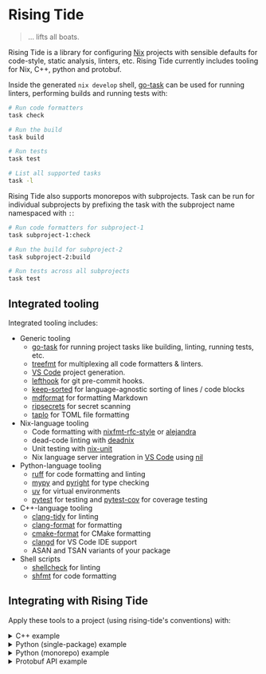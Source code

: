 # Rising Tide

> … lifts all boats.

Rising Tide is a library for configuring [Nix] projects with sensible defaults for code-style, static analysis, linters, etc. Rising Tide currently includes tooling for Nix, C++, python and protobuf.

Inside the generated `nix develop` shell, [go-task] can be used for running linters, performing builds and running tests with:

```bash
# Run code formatters
task check

# Run the build
task build

# Run tests
task test

# List all supported tasks
task -l
```

Rising Tide also supports monorepos with subprojects. Task can be run for individual subprojects by prefixing the task with the subproject name namespaced with `:`:

```bash
# Run code formatters for subproject-1
task subproject-1:check

# Run the build for subproject-2
task subproject-2:build

# Run tests across all subprojects
task test
```

## Integrated tooling

Integrated tooling includes:

- Generic tooling
  - [go-task] for running project tasks like building, linting, running tests, etc.
  - [treefmt] for multiplexing all code formatters & linters.
  - [VS Code][vscode] project generation.
  - [lefthook] for git pre-commit hooks.
  - [keep-sorted] for language-agnostic sorting of lines / code blocks
  - [mdformat] for formatting Markdown
  - [ripsecrets] for secret scanning
  - [taplo] for TOML file formatting
- Nix-language tooling
  - Code formatting with [nixfmt-rfc-style] or [alejandra]
  - dead-code linting with [deadnix]
  - Unit testing with [nix-unit]
  - Nix language server integration in [VS Code][vscode] using [nil]
- Python-language tooling
  - [ruff] for code formatting and linting
  - [mypy] and [pyright] for type checking
  - [uv] for virtual environments
  - [pytest] for testing and [pytest-cov] for coverage testing
- C++-language tooling
  - [clang-tidy] for linting
  - [clang-format] for formatting
  - [cmake-format] for CMake formatting
  - [clangd] for VS Code IDE support
  - ASAN and TSAN variants of your package
- Shell scripts
  - [shellcheck] for linting
  - [shfmt] for code formatting

## Integrating with Rising Tide

Apply these tools to a project (using rising-tide's conventions) with:

<details>

<summary>C++ example</summary>

```nix
# Inside a flake-utils eachSystem block or similar
project = rising-tide.lib.mkProject { basePkgs = nixpkgs.legacyPackages.${system}; } {
  name = "my-cpp-package";
  languages.cpp = {
    enable = true;
    # This package.nix file is a normal package.nix and by default will be called like
    # `pkgs.callPackage (callPackageFunction) {}`
    callPackageFunction = import ./package.nix;
  };
};

# `project` contains the following attributes that should be included in your flake outputs:
inherit (project) devShells packages legacyPackages;
```

See the [C++ integration test](./integration-tests/flake-utils/cpp/) for a complete example.

</details>

<details>

<summary>Python (single-package) example</summary>

```nix
# Inside a flake-utils eachSystem block or similar
project = rising-tide.lib.mkProject { basePkgs = nixpkgs.legacyPackages.${system}; } {
  name = "my-python-package";
  languages.python = {
    enable = true;
    # This package.nix is a normal package.nix and by default will be called like
    # `pkgs.python3.pkgs.callPackage (callPackageFunction) {}`
    callPackageFunction = import ./package.nix;
  };
};

# `project` contains the following attributes that should be included in your flake outputs:
inherit (project) devShells packages legacyPackages;
```

See the [Python package integration test](./integration-tests/flake-utils/python-package/) for a complete example.

</details>

<details>

<summary>Python (monorepo) example</summary>

```nix
project = rising-tide.lib.mkProject { inherit pkgs; } (import ./project.nix);

# `project` contains the following attributes that should be included in your flake outputs:
inherit (project) devShells packages legacyPackages;
```

For clarity, the project configuration is recommended to be broken out into a separate project.nix file which looks like:

```nix
{
  name = "python-monorepo-root";
  subprojects = {
    package-1 = import ./projects/package-1/project.nix;
    package-2 = import ./projects/package-2/project.nix;
    package-3 = import ./projects/package-3-with-no-tests/project.nix;
  };
}
```

See the [Python monorepo integration test](./integration-tests/flake-utils/python-monorepo) for a complete example.

</details>

<details>

<summary>Protobuf API example</summary>

```nix
# project context
{
  ...
}:
{
  name = "my-protobuf";
  languages.protobuf = {
    enable = true;
    grpc.enable = true;
  };
}
```

Then place all protobufs under the `proto/` directory (nested under appropriate namespaces). The above configuration will automatically produce the following Nix packages:

- `my-protobuf-file-descriptor-set`: The binary [file descriptor set][fdset] compiled from `my-protobuf`.
- `my-protobuf-cpp`: C++-language bindings.
- `my-protobuf-py`: Python-language bindings.

See the [Protobuf integration test](./integration-tests/flake-utils/proto) for an example monorepo that has two dependent protobuf modules, and consumes the generated packages above in [gRPCurl] wrappers and a python library.

</details>

[alejandra]: https://github.com/kamadorueda/alejandra
[clang-format]: https://clang.llvm.org/docs/ClangFormat.html
[clang-tidy]: https://clang.llvm.org/extra/clang-tidy/
[clangd]: https://clangd.llvm.org/
[cmake-format]: https://cmake-format.readthedocs.io/
[deadnix]: https://github.com/astro/deadnix
[fdset]: https://github.com/protocolbuffers/protobuf/blob/e390402c5e372de349af88ae0197c67529cf9360/src/google/protobuf/descriptor.proto#L54-L65
[go-task]: https://taskfile.dev/
[grpcurl]: https://github.com/fullstorydev/grpcurl
[keep-sorted]: https://github.com/google/keep-sorted
[lefthook]: https://evilmartians.github.io/lefthook/
[mdformat]: https://mdformat.readthedocs.io/
[mypy]: https://mypy.readthedocs.io/en/stable/index.html
[nil]: https://github.com/oxalica/nil
[nix]: https://nixos.org/
[nix-unit]: https://github.com/nix-community/nix-unit
[nixfmt-rfc-style]: https://github.com/NixOS/nixfmt
[pyright]: https://github.com/microsoft/pyright
[pytest]: https://docs.pytest.org/en/stable/
[pytest-cov]: https://pytest-cov.readthedocs.io/en/stable/
[ripsecrets]: https://github.com/sirwart/ripsecrets
[ruff]: https://docs.astral.sh/ruff/
[shellcheck]: https://www.shellcheck.net/
[shfmt]: https://github.com/mvdan/sh
[taplo]: https://taplo.tamasfe.dev/
[treefmt]: https://treefmt.com/
[uv]: https://github.com/astral-sh/uv
[vscode]: https://code.visualstudio.com/
